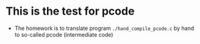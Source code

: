 # This is the test for pcode

* The homework is to translate program `./hand_compile_pcode.c` by hand to so-called pcode (intermediate code)
